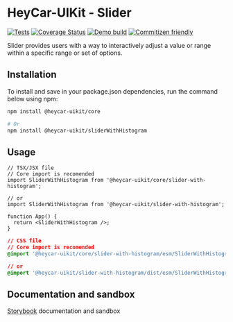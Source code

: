 # HeyCar-UIKit - Slider

[![Tests](https://github.com/hey-car/heycar-uikit/actions/workflows/build.yml/badge.svg)](https://github.com/hey-car/heycar-uikit/actions/workflows/build.yml)
[![Coverage Status](https://coveralls.io/repos/github/hey-car/heycar-uikit/badge.svg)](https://coveralls.io/github/hey-car/heycar-uikit)
[![Demo build](https://github.com/hey-car/heycar-uikit/actions/workflows/main.yml/badge.svg)](https://github.com/hey-car/heycar-uikit/actions/workflows/main.yml)
[![Commitizen friendly](https://img.shields.io/badge/commitizen-friendly-brightgreen.svg)](http://commitizen.github.io/cz-cli/)

Slider provides users with a way to interactively adjust a value or range within a specific range or set of options.

## Installation

To install and save in your package.json dependencies, run the command below using npm:

```bash
npm install @heycar-uikit/core

# Or
npm install @heycar-uikit/sliderWithHistogram
```

## Usage

```tsx
// TSX/JSX file
// Core import is recomended
import SliderWithHistogram from '@heycar-uikit/core/slider-with-histogram';

// or
import SliderWithHistogram from '@heycar-uikit/slider-with-histogram';

function App() {
  return <SliderWithHistogram />;
}
```

```css
// CSS file
// Core import is recomended
@import '@heycar-uikit/core/slider-with-histogram/esm/SliderWithHistogram.constants.css';

// or
@import '@heycar-uikit/slider-with-histogram/dist/esm/SliderWithHistogram.constants.css';
```

## Documentation and sandbox

[Storybook](https://hey-car.github.io/heycar-uikit/main/?path=/docs/components-molecules-slider-with-histogram--sliderWithHistogram) documentation and sandbox
